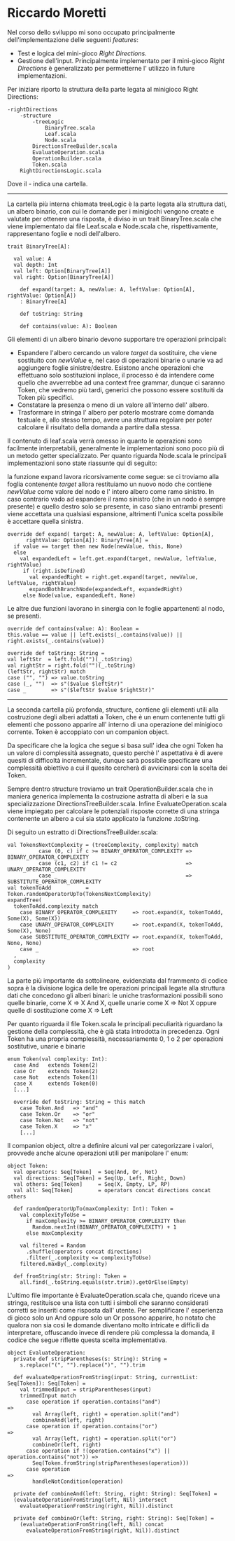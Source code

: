 # Riccardo Moretti

Nel corso dello sviluppo mi sono occupato principalmente dell'implementazione delle seguenti *features*:

- Test e logica del mini-gioco *Right Directions*.
- Gestione dell'input. Principalmente implementato per il mini-gioco *Right Directions* è generalizzato per permetterne l' utilizzo in future implementazioni.

Per iniziare riporto la struttura della parte legata al minigioco Right Directions:
```
-rightDirections
    -structure
        -treeLogic
            BinaryTree.scala
            Leaf.scala
            Node.scala
        DirectionsTreeBuilder.scala
        EvaluateOperation.scala
        OperationBuilder.scala
        Token.scala
    RightDirectionsLogic.scala
```

Dove il *-* indica una cartella.

---

La cartella più interna chiamata treeLogic è la parte legata alla struttura dati, un albero binario, con
cui le domande per i minigiochi vengono create e valutate per ottenere una risposta, è diviso in un trait BinaryTree.scala
che viene implementato dai file Leaf.scala e Node.scala che, rispettivamente, rappresentano foglie e nodi dell'albero.

```
trait BinaryTree[A]:

  val value: A
  val depth: Int
  val left: Option[BinaryTree[A]]
  val right: Option[BinaryTree[A]]
  
    def expand(target: A, newValue: A, leftValue: Option[A], rightValue: Option[A])
    : BinaryTree[A]
    
    def toString: String
    
    def contains(value: A): Boolean
```

Gli elementi di un albero binario devono supportare tre operazioni principali:

- Espandere l'albero cercando un valore *target* da sostituire, che viene sostituito con
  *newValue* e, nel caso di operazioni binarie o unarie va ad aggiungere
  foglie sinistre/destre. Esistono anche operazioni che effettuano solo
  sostituzioni inplace, il processo è da intendere come quello che avverrebbe
  ad una context free grammar, dunque ci saranno Token, che vedremo più tardi,
  generici che possono essere sostituiti da Token più specifici.
- Constatare la presenza o meno di un valore all'interno dell' albero.
- Trasformare in stringa l' albero per poterlo mostrare come
  domanda testuale e, allo stesso tempo, avere una struttura regolare per
  poter calcolare il risultato della domanda a partire dalla
  stessa.

Il contenuto di leaf.scala verrà omesso in quanto le operazioni sono facilmente
interpretabili, generalmente le implementazioni sono poco più di un metodo
getter specializzato.
Per quanto riguarda Node.scala le principali implementazioni sono state riassunte
qui di seguito:

la funzione expand lavora ricorsivamente come segue: se ci troviamo alla foglia
contenente *target* allora restituiamo un nuovo nodo che contiene *newValue* come
valore del nodo e l' intero albero come ramo sinistro.
In caso contrario vado ad espandere il ramo sinistro (che in un nodo è sempre presente)
e quello destro solo se presente, in caso siano entrambi presenti viene accettata una
qualsiasi espansione, altrimenti l'unica scelta possibile è accettare quella sinistra.
```
override def expand( target: A, newValue: A, leftValue: Option[A],
      rightValue: Option[A]): BinaryTree[A] =
  if value == target then new Node(newValue, this, None)
  else
    val expandedLeft = left.get.expand(target, newValue, leftValue, rightValue)
     if (right.isDefined)
       val expandedRight = right.get.expand(target, newValue, leftValue, rightValue)
       expandBothBranchNode(expandedLeft, expandedRight)
     else Node(value, expandedLeft, None)
```

Le altre due funzioni lavorano in sinergia con le foglie appartenenti al nodo,
se presenti.

```
override def contains(value: A): Boolean =
this.value == value || left.exists(_.contains(value)) || right.exists(_.contains(value))

override def toString: String =
val leftStr  = left.fold("")(_.toString)
val rightStr = right.fold("")(_.toString)
(leftStr, rightStr) match
case ("", "") => value.toString
case (_, "")  => s"($value $leftStr)"
case _        => s"($leftStr $value $rightStr)"
```

---

La seconda cartella più profonda, structure, contiene gli elementi
utili alla costruzione degli alberi adattati a Token, che è un enum contenente
tutti gli elementi che possono apparire all' interno di una operazione
del minigioco corrente. Token è accoppiato con un companion object.

Da specificare che la logica che segue si basa sull' idea che ogni Token
ha un valore di complessità assegnato, questo perchè l' aspettativa è di
avere quesiti di difficoltà incrementale, dunque sarà possibile specificare
una complessità obiettivo a cui il quesito cercherà di avvicinarsi con la
scelta dei Token.

Sempre dentro structure troviamo un trait OperationBuilder.scala che in
maniera generica implementa la costruzione astratta di alberi e la sua
specializzazione DirectionsTreeBuilder.scala. Infine EvaluateOperation.scala
viene impiegato per calcolare le potenziali risposte corrette di una stringa
contenente un albero a cui sia stato applicato la funzione .toString.

Di seguito un estratto di DirectionsTreeBuilder.scala:
```
val TokensNextComplexity = (treeComplexity, complexity) match
          case (0, c) if c >= BINARY_OPERATOR_COMPLEXITY => BINARY_OPERATOR_COMPLEXITY
          case (c1, c2) if c1 != c2                      => UNARY_OPERATOR_COMPLEXITY
          case _                                         => SUBSTITUTE_OPERATOR_COMPLEXITY
val tokenToAdd           = Token.randomOperatorUpTo(TokensNextComplexity)
expandTree(
  tokenToAdd.complexity match
    case BINARY_OPERATOR_COMPLEXITY     => root.expand(X, tokenToAdd, Some(X), Some(X))
    case UNARY_OPERATOR_COMPLEXITY      => root.expand(X, tokenToAdd, Some(X), None)
    case SUBSTITUTE_OPERATOR_COMPLEXITY => root.expand(X, tokenToAdd, None, None)
    case _                              => root
  ,
  complexity
)
```
La parte più importante da sottolineare, evidenziata dal frammento di codice sopra
è la divisione logica delle tre operazioni principali legate alla struttura
dati che concedono gli alberi binari: le uniche trasformazioni possibili sono quelle
binarie, come X => X And X, quelle unarie come X => Not X oppure quelle di
sostituzione come X => Left

Per quanto riguarda il file Token.scala le principali peculiarità riguardano
la gestione della complessità, che è già stata introdotta in precedenza.
Ogni Token ha una propria complessità, necessariamente 0, 1 o 2 per operazioni
sostitutive, unarie e binarie

```
enum Token(val complexity: Int):
  case And   extends Token(2)
  case Or    extends Token(2)
  case Not   extends Token(1)
  case X     extends Token(0)
  [...]
  
  override def toString: String = this match
    case Token.And   => "and"
    case Token.Or    => "or"
    case Token.Not   => "not"
    case Token.X     => "x"
    [...]
```
Il companion object, oltre a definire alcuni val per categorizzare i valori,
provvede anche alcune operazioni utili per manipolare l' enum:
```
object Token:
  val operators: Seq[Token]  = Seq(And, Or, Not)
  val directions: Seq[Token] = Seq(Up, Left, Right, Down)
  val others: Seq[Token]     = Seq(X, Empty, LP, RP)
  val all: Seq[Token]        = operators concat directions concat others
  
  def randomOperatorUpTo(maxComplexity: Int): Token =
    val complexityToUse =
      if maxComplexity >= BINARY_OPERATOR_COMPLEXITY then 
        Random.nextInt(BINARY_OPERATOR_COMPLEXITY) + 1
      else maxComplexity

    val filtered = Random
      .shuffle(operators concat directions)
      .filter(_.complexity <= complexityToUse)
    filtered.maxBy(_.complexity)
      
  def fromString(str: String): Token =
    all.find(_.toString.equals(str.trim)).getOrElse(Empty)
```

L'ultimo file importante è EvaluateOperation.scala che, quando riceve una stringa,
restituisce una lista con tutti i simboli che saranno considerati corretti se
inseriti come risposta dall' utente.
Per semplificare l' esperienza di gioco solo un And oppure solo un Or possono apparire,
ho notato che qualora non sia così le domande diventano molto intricate e difficili da
interpretare, offuscando invece di rendere più complessa la domanda, il codice che segue
riflette questa scelta implementativa.

```
object EvaluateOperation:
  private def stripParentheses(s: String): String =
    s.replace("(", "").replace(")", "").trim

  def evaluateOperationFromString(input: String, currentList: Seq[Token]): Seq[Token] =
    val trimmedInput = stripParentheses(input)
    trimmedInput match
      case operation if operation.contains("and")                               =>
        val Array(left, right) = operation.split("and")
        combineAnd(left, right)
      case operation if operation.contains("or")                                =>
        val Array(left, right) = operation.split("or")
        combineOr(left, right)
      case operation if !(operation.contains("x") || operation.contains("not")) =>
        Seq(Token.fromString(stripParentheses(operation)))
      case operation                                                            =>
        handleNotCondition(operation)
        
  private def combineAnd(left: String, right: String): Seq[Token] =
  (evaluateOperationFromString(left, Nil) intersect
    evaluateOperationFromString(right, Nil)).distinct

  private def combineOr(left: String, right: String): Seq[Token] =
    (evaluateOperationFromString(left, Nil) concat
      evaluateOperationFromString(right, Nil)).distinct
```

